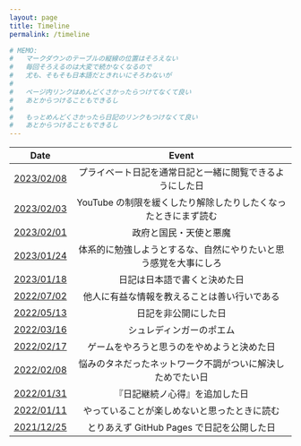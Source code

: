 ```yaml
---
layout: page
title: Timeline
permalink: /timeline

# MEMO:
#   マークダウンのテーブルの縦線の位置はそろえない
#   毎回そろえるのは大変で続かなくなるので
#   尤も、そもそも日本語だときれいにそろわないが
#
#   ページ内リンクはめんどくさかったらつけてなくて良い
#   あとからつけることもできるし
#
#   もっとめんどくさかったら日記のリンクもつけなくて良い
#   あとからつけることもできるし
---
```


| Date | Event |
| :---: | :---: |
| [2023/02/08](2023/02/08#プライベート日記を通常日記と融合することに成功した) | プライベート日記を通常日記と一緒に閲覧できるようにした日 |
| [2023/02/03](2023/02/03#youtube-の制限について) | YouTube の制限を緩くしたり解除したりしたくなったときにまず読む |
| [2023/02/01](2023/02/01#政府と国民天使と悪魔) | 政府と国民・天使と悪魔 |
| [2023/01/24](2023/01/24#体系的に勉強しようとするな自然にやりたいと思う感覚を大事にしろ) | 体系的に勉強しようとするな、自然にやりたいと思う感覚を大事にしろ |
| [2023/01/18](2023/01/18#英語で書くか日本語で書くか) | 日記は日本語で書くと決めた日 |
| [2022/07/02](2022/07/02#一日一善) | 他人に有益な情報を教えることは善い行いである |
| [2022/05/13](2022/05/13#日記を非公開にした) | 日記を非公開にした日 |
| [2022/03/16](2022/03/16#シュレディンガーのポエム) | シュレディンガーのポエム |
| [2022/02/17](2022/02/17#ゲームをやろうと思うのをやめる) | ゲームをやろうと思うのをやめようと決めた日 |
| [2022/02/08](2022/02/08#ネットワーク不調問題解決したかも) | 悩みのタネだったネットワーク不調がついに解決しためでたい日 |
| [2022/01/31](2022/01/31#日記継続ノ心得ヲ追加) | 『日記継続ノ心得』を追加した日 |
| [2022/01/11](2022/01/11#楽しむ精神) | やっていることが楽しめないと思ったときに読む |
| [2021/12/25](2021/12/25#とりあえず新しい日記公開) | とりあえず GitHub Pages で日記を公開した日 |
